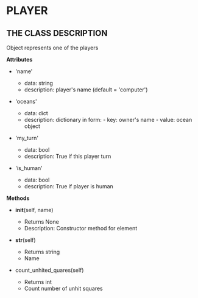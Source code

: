 # PLAYER

## THE CLASS DESCRIPTION

Object represents one of the players

__Attributes__
* 'name'
  - data: string
  - description: player's name (default = 'computer')

* 'oceans'
  - data: dict
  - description: dictionary in form:
        - key: owner's name
        - value: ocean object

* 'my_turn'
    - data: bool
    - description: True if this player turn

* 'is_human'
    - data: bool
    - description: True if player is human

__Methods__
* __init__(self, name)
  - Returns None
  - Description: Constructor method for element

* __str__(self)
  - Returns string
  - Name
  
* count_unhited_quares(self)
  - Returns int
  - Count number of unhit squares